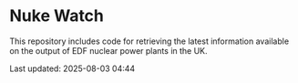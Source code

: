 # Nuke Watch

This repository includes code for retrieving the latest information available on the output of EDF nuclear power plants in the UK.

Last updated: 2025-08-03 04:44